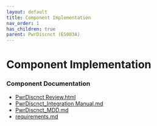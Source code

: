 ```yaml
---
layout: default
title: Component Implementation
nav_order: 1
has_children: true
parent: PwrDiscnct (ES003A)
---
```

# Component Implementation
### Component Documentation

- [PwrDiscnct Review.html](doc/PwrDiscnct%20Review.html)
- [PwrDiscnct_Integration Manual.md](doc/PwrDiscnct_Integration%20Manual.md)
- [PwrDiscnct_MDD.md](doc/PwrDiscnct_MDD.md)
- [requirements.md](doc/requirements.md)

